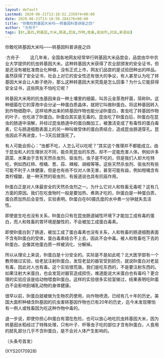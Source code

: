 ```yaml
---
layout: default
Lastmod: 2020-06-21T13:18:52.235974+00:00
date: 2020-06-21T13:18:50.184176+00:00
title: "你敢吃转基因大米吗——转基因科普讲座之四"
author: "方舟子"
tags: [Bt,蛋白,转基因,大米,肠道,昆虫,作物,牲畜,驱虫剂,抗虫,新语丝]
---
```


你敢吃转基因大米吗——转基因科普讲座之四

·方舟子· 　　这几年来，全国各地网友经常举行转基因大米品尝会，品尝由华中农业大学提供的抗虫转基因大米。这种转基因大米获得了农业部颁发的安全证书，但是还没有被批准商业化种植，没有正式上市，网友们品尝的是试验田种出的样品。虽然获得了安全证书，社会上对它的安全性还有很大的争议，有人甚至认为吃了转基因大米会让人断子绝孙，那么这种转基因大米究竟是怎么回事？为什么它能获得安全证书，这些网友不怕吃它呢？

转基因大米用的抗虫基因来自一种土壤里的细菌，叫苏云金芽孢杆菌，简称Bt。这种细菌在它的芽孢中会分泌一种蛋白质晶体，就把它叫做Bt蛋白。将这种基因转入到作物细胞中，这样培养出来的转基因作物也能分泌Bt蛋白，害虫吃了转基因作物的叶子，也吃进了Bt蛋白。Bt蛋白其实是无毒的。昆虫吃了Bt蛋白后，Bt蛋白在昆虫的肠道中溶解，并经过昆虫肠道中的蛋白酶加工，被激活变成了有毒性的蛋白毒素，它与肠道细胞表面上的另一种叫做受体的蛋白质结合，造成昆虫肠道穿孔。昆虫因此不再进食，1－3天后就饿死了。

有人可能会担心：“虫都不吃，人怎么可以吃呢？”其实这个推理并不都能成立。由于昆虫和人的生理状况不同，能杀死昆虫的东西，却不一定能危害人体。例如许多蔬菜、水果由于含有天然杀虫剂、驱虫剂，虫子是不吃的，但是我们人却大吃特吃，例如西红柿、柑橘、葱、蒜、辣椒、胡椒等等。这些天然杀虫剂、驱虫剂有些可能不利于人体健康，但是也有些不仅对人体无害，甚至可能有益，例如柑橘含有类柠檬酸，是一种天然的驱虫剂，有报道说也具有抗癌作用。

Bt蛋白正是对人体最安全的天然杀虫剂之一。为什么它对人和牲畜无毒呢？这有几方面的原因。我们在吃食物时一般是要加热、煮熟才吃的，Bt蛋白是一种蛋白质，蛋白质加热后会变性，实验表明，Bt蛋白在60摄氏度的水中煮一分钟就失去活性。

即使是生吃也没有关系，Bt蛋白只有在昆虫肠道碱性环境下才能加工成有毒的蛋白，而人和牲畜的胃环境是酸性的，不会被加工成蛋白毒素。

即使Bt蛋白到了肠道，被加工成了蛋白毒素也没有关系，人和牲畜的肠道细胞表面不含有Bt蛋白的受体，蛋白毒素结合不上去，因此不会中毒。被人和牲畜吃下去的Bt蛋白，会像其他蛋白质一样被消化、分解掉。

所以从理论上来说，Bt蛋白是十分安全的。实际是不是如此呢？北大医学部有一个教师做过实验，给老鼠注射Bt蛋白，发现老鼠的器官受到损伤，就说Bt蛋白对老鼠有毒，因此对人也有毒。这个实验很荒唐。我们是吃东西的，不是要注射东西的。如果注射大米蛋白，也会发现对器官造成损伤，难道能说大米蛋白也有毒吗？更合理的实验应该是给动物喂食Bt蛋白。这样的实验很多实验室做过，结果表明吃Bt蛋白不会影响到哺乳动物的身体健康。

很早以前，Bt蛋白就被做为生物农药使用，向作物喷洒，已经有几十年的历史。美国大面积种植含Bt基因的抗虫害转基因作物也已有20年的历史，迄今未发现哪怕有一例人或牲畜因为吃这种作物中毒的。

退一步说，即使你担心Bt蛋白有潜在危险，也可以放心地吃抗虫转基因大米，因为转基因水稻经过了特殊处理，只有叶子、杆等虫子吃的部位才含有Bt蛋白，人食用的胚乳部分几乎不含Bt蛋白，是不会对人体产生影响的。

（头条号首发）

(XYS20170928)

